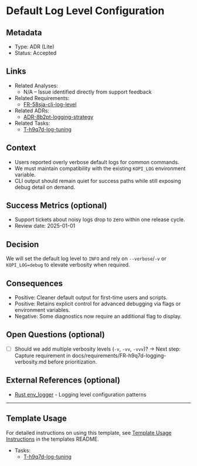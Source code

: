 # Default Log Level Configuration

## Metadata

- Type: ADR (Lite)
- Status: Accepted
  <!-- Proposed: Under discussion | Accepted: Approved and to be implemented | Rejected: Considered but not approved | Deprecated: No longer recommended | Superseded: Replaced by another ADR -->

## Links

<!-- Internal project artifacts only. Replace or remove bullets as appropriate. -->

- Related Analyses:
  - N/A – Issue identified directly from support feedback
- Related Requirements:
  - [FR-58sja-cli-log-level](../../requirements/FR-58sja-cli-log-level.md)
- Related ADRs:
  - [ADR-8b2pt-logging-strategy](../../adr/ADR-8b2pt-logging-strategy.md)
- Related Tasks:
  - [T-h9q7d-log-tuning](../../tasks/T-h9q7d-log-tuning/README.md)

## Context

<!-- 2–4 bullets describing the problem, constraints, and scope. -->

- Users reported overly verbose default logs for common commands.
- We must maintain compatibility with the existing `KOPI_LOG` environment variable.
- CLI output should remain quiet for success paths while still exposing debug detail on demand.

## Success Metrics (optional)

<!-- Simple success criteria if measurable -->

- Support tickets about noisy logs drop to zero within one release cycle.
- Review date: 2025-01-01

## Decision

We will set the default log level to `INFO` and rely on `--verbose`/`-v` or `KOPI_LOG=debug` to elevate verbosity when required.

## Consequences

<!-- List the key outcomes, split into positives/negatives as needed. -->

- Positive: Cleaner default output for first-time users and scripts.
- Positive: Retains explicit control for advanced debugging via flags or environment variables.
- Negative: Some diagnostics now require an additional flag to display.

## Open Questions (optional)

- [ ] Should we add multiple verbosity levels (`-v`, `-vv`, `-vvv`)? → Next step: Capture requirement in docs/requirements/FR-h9q7d-logging-verbosity.md before prioritization.

<!-- Complex investigations should spin out into their own ADR or analysis document -->

## External References (optional)

<!-- External standards, specifications, articles, or documentation only -->

- [Rust env_logger](https://docs.rs/env_logger) - Logging level configuration patterns

---

## Template Usage

For detailed instructions on using this template, see [Template Usage Instructions](../README.md#adr-templates-adrmd-and-adr-litemd) in the templates README.

- Tasks:
  - [T-h9q7d-log-tuning](../../tasks/T-h9q7d-log-tuning/README.md)

<!--lint enable remark-validate-links -->
